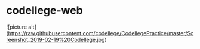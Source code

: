 # codellege-web #
![picture alt] (https://raw.githubusercontent.com/codellege/CodellegePractice/master/Screenshot_2019-02-19%20Codellege.jpg)
